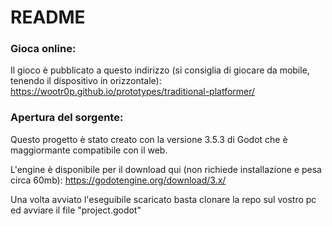 # README

### Gioca online:
Il gioco è pubblicato a questo indirizzo (si consiglia di giocare da mobile, tenendo il dispositivo in orizzontale):
https://wootr0p.github.io/prototypes/traditional-platformer/

### Apertura del sorgente:
Questo progetto è stato creato con la versione 3.5.3 di Godot che è maggiormante compatibile con il web.

L'engine è disponibile per il download qui (non richiede installazione e pesa circa 60mb):
https://godotengine.org/download/3.x/

Una volta avviato l'eseguibile scaricato basta clonare la repo sul vostro pc ed avviare il file "project.godot"
